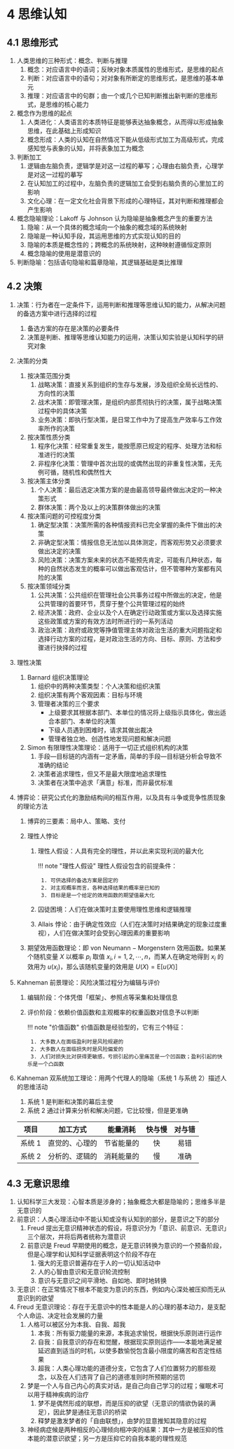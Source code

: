 # 4 思维认知

## 4.1 思维形式

1. 人类思维的三种形式：概念、判断与推理
    1. 概念：对应语言中的语词；反映对象本质属性的思维形式，是思维的起点
    2. 判断：对应语言中的语句；对对象有所断定的思维形式，是思维的基本单元
    3. 推理：对应语言中的句群；由一个或几个已知判断推出新判断的思维形式，是思维的核心能力
2. 概念作为思维的起点
    1. 人类进化：人类语言的本质特征是能够表达抽象概念，从而得以形成抽象思维，在此基础上形成知识
    2. 概念形成：人类的认知在自然情况下能从低级形式加工为高级形式，完成感知觉与表象的认知，并将表象加工为概念
3. 判断加工
    1. 逻辑由左脑负责，逻辑学是对这一过程的摹写；心理由右脑负责，心理学是对这一过程的摹写
    2. 在认知加工的过程中，左脑负责的逻辑加工会受到右脑负责的心里加工的影响
    3. 文化心理：在一定文化社会背景下形成的心理特征，其对判断和推理都会产生影响
4. 概念隐喻理论：$\text{Lakoff}$ 与 $\text{Johnson}$ 认为隐喻是抽象概念产生的重要方法
    1. 隐喻：从一个具体的概念域向一个抽象的概念域的系统映射
    2. 隐喻是一种认知手段，其运用思维的方式实现认知的目的
    3. 隐喻的本质是概念性的；跨概念的系统映射，这种映射遵循恒定原则
    4. 概念隐喻的使用是潜意识的
5. 判断隐喻：包括语句隐喻和篇章隐喻，其逻辑基础是类比推理

## 4.2 决策
1. 决策：行为者在一定条件下，运用判断和推理等思维认知的能力，从解决问题的备选方案中进行选择的过程
    1. 备选方案的存在是决策的必要条件
    2. 决策是判断、推理等思维认知能力的运用，决策认知实验是认知科学的研究对象
2. 决策的分类
    1. 按决策范围分类
        1. 战略决策：直接关系到组织的生存与发展，涉及组织全局长远性的、方向性的决策
        2. 战术决策：即管理决策，是组织内部贯彻执行的决策，属于战略决策过程中的具体决策
        3. 业务决策：即执行型决策，是日常工作中为了提高生产效率与工作效率所作的决策
    2. 按决策性质分类
        1. 程序化决策：经常重复发生，能按愿原已规定的程序、处理方法和标准进行的决策
        2. 非程序化决策：管理中首次出现的或偶然出现的非重复性决策，无先例可循，随机性和偶然性大
    3. 按决策主体分类
        1. 个人决策：最后选定决策方案的是由最高领导最终做出决定的一种决策形式
        2. 群体决策：两个及以上的决策群体做出的决策
    4. 按决策问题的可控程度分类
        1. 确定型决策：决策所需的各种情报资料已完全掌握的条件下做出的决策
        2. 非确定型决策：情报信息无法加以具体测定，而客观形势又必须要求做出决定的决策
        3. 风险决策：决策方案未来的状态不能预先肯定，可能有几种状态，每种的自然状态发生的概率可以做出客观估计，但不管哪种方案都有风险的决策
    5. 按决策领域分类
        1. 公共决策：公共组织在管理社会公共事务过程中所做出的决定，他是公共管理的首要环节，贯穿于整个公共管理过程的始终
        2. 经济决策：政府、企业以及个人在确定行动政策或方案以及选择实施这些政策或方案的有效方法时所进行的一系列活动
        3. 政治决策：政府或政党等挣值管理主体对政治生活的重大问题指定和选择行动方案的过程，是对政治生活的方向、目标、原则、方法和步骤进行抉择的过程
3. 理性决策
    1. $\text{Barnard}$ 组织决策理论
        1. 组织中的两种决策类型：个人决策和组织决策
        2. 组织决策有两个客观因素：目标与环境
        3. 管理者决策的三个要求
            - 上级要求其根据本部门、本单位的情况将上级指示具体化，做出适合本部门、本单位的决策
            - 下级人员遇到困难时，请求其做出裁决
            - 管理者独立地、创造性地发现问题和解决问题
    2. $\text{Simon}$ 有限理性决策理论：适用于一切正式组织机构的决策
        1. 手段—目标链的内涵有一定矛盾，简单的手段—目标链分析会导致不准确的结论
        2. 决策者追求理性，但又不是最大限度地追求理性
        3. 决策者在决策中追求「满意」标准，而非最优标准
4. 博弈论：研究公式化的激励结构间的相互作用，以及具有斗争或竞争性质现象的理论方法
    1. 博弈的三要素：局中人、策略、支付
    2. 理性人悖论
        1. 理性人假设：人具有完全的理性，并以此来实现利润的最大化

            !!! note "理性人假设"
                理性人假设包含的前提条件：

                1. 可供选择的备选方案是固定的
                2. 对主观概率而言，各种选择结果的概率是已知的
                3. 目标是是一个给定的效用函数的期望值最大化

        2. 囚徒困境：人们在做决策时主要使用理性思维和逻辑推理
        3. $\text{Allais}$ 悖论：由于确定性效应（人们在决策时对结果确定的现象过度重视），人们在做决策时会受到心理因素的重要影响

    3. 期望效用函数理论：即 $\text{von Neumann} - \text{Morgenstern}$ 效用函数。如果某个随机变量 $X$ 以概率 $p_i$ 取值 $x_i, i = 1, 2, \cdots, n$，而某人在确定地得到 $x_i$ 的效用为 $u(x_i)$，那么该随机变量的效用是 $U(X) = \mathrm{E}[u(X)]$

5. $\text{Kahneman}$ 前景理论：风险决策过程分为编辑与评价
    1. 编辑阶段：个体凭借「框架」、参照点等采集和处理信息
    2. 评价阶段：依赖价值函数和主观概率的权重函数对信息予以判断

        !!! note "价值函数"
            价值函数是经验型的，它有三个特征：

            1. 大多数人在面临盈利时是风险规避的
            2. 大多数人在面临损失时是风险偏爱的
            3. 人们对损失比对获得更敏感，亏损引起的心里痛苦是一个凹函数；盈利引起的快乐是一个凸函数

6. $\text{Kahneman}$ 双系统加工理论：用两个代理人的隐喻（系统 $1$ 与系统 $2$）描述人的思维活动
    1. 系统 $1$ 是判断和决策的幕后主使
    2. 系统 $2$ 通过计算来分析和解决问题，它比较慢，但是更准确

    <div class="text-table">

    |   项目   |    加工方式    |  能量消耗  | 快与慢 | 对与错 |
    | :------: | :------------: | :--------: | :----: | :----: |
    | 系统 $1$ | 直觉的、心理的 | 节省能量的 |   快   |  易错  |
    | 系统 $2$ | 分析的、逻辑的 | 消耗能量的 |   慢   |  准确  |

    </div>

## 4.3 无意识思维
1. 认知科学三大发现：心智本质是涉身的；抽象概念大都是隐喻的；思维多半是无意识的
2. 前意识：人类心理活动中不能认知或没有认知到的部分，是意识之下的部分
    1. $\text{Freud}$ 提出无意识精神状态的假设，将意识分为「意识、前意识、无意识」三个层次，并将后两者统称为潜意识
    2. 前意识是 $\text{Freud}$ 早期使用的概念，是无意识转换为意识的一个预备阶段，但是心理学和认知科学证据表明这个阶段不存在
        1. 强大的无意识普遍存在于人的一切认知活动中
        2. 人的心智由意识和无意识轮流控制
        3. 意识与无意识之间平滑地、自如地、即时地转换
3. 无意识：在正常情况下根本不能变为意识的东西，例如内心深处被压抑而无从意识到的欲望
4. $\text{Freud}$ 无意识理论：存在于无意识中的性本能是人的心理的基本动力，是支配个人命运、决定社会发展的力量
    1. 人格可以被区分为本我、自我、超我
        1. 本我：所有驱力能量的来源，本我追求愉悦，根据快乐原则进行运作
        2. 自我：自我意识的存在和觉醒，根据现实原则运作——本能地满足被延迟直到适当的时机，以使多数愉悦包含最小限度的痛苦和否定性结果
        3. 超我：人类心理功能的道德分支，它包含了人们位置努力的那些观念，以及在人们违背了自己的道德准则时所预期的惩罚
    2. 梦是一个人与自己内心的真实对话，是自己向自己学习的过程；催眠术可以用于精神疾病的治疗
        1. 梦不是偶然形成的联想，而是压抑的欲望（无意识的情欲伪装的满足），因此梦是通往无意识的桥梁
        2. 释梦是激发梦者的「自由联想」，由梦的显意推知其隐意的过程
    3. 神经病症候是两种相反的心理倾向相冲突的结果：其中一方是被压抑的性本能的潜意识欲望；另一方是压抑它的自我本能的理性规范
